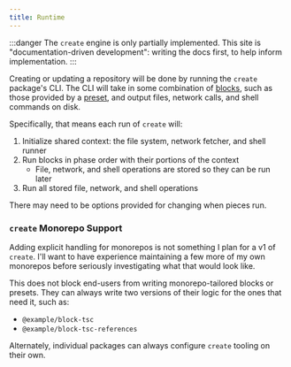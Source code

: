 ```yaml
---
title: Runtime
---
```


:::danger
The `create` engine is only partially implemented.
This site is "documentation-driven development": writing the docs first, to help inform implementation.
:::

Creating or updating a repository will be done by running the `create` package's CLI.
The CLI will take in some combination of [blocks](../blocks/about), such as those provided by a [preset](../presets/about), and output files, network calls, and shell commands on disk.

Specifically, that means each run of `create` will:

1. Initialize shared context: the file system, network fetcher, and shell runner
2. Run blocks in phase order with their portions of the context
   - File, network, and shell operations are stored so they can be run later
3. Run all stored file, network, and shell operations

There may need to be options provided for changing when pieces run.

### `create` Monorepo Support

Adding explicit handling for monorepos is not something I plan for a v1 of `create`.
I'll want to have experience maintaining a few more of my own monorepos before seriously investigating what that would look like.

This does not block end-users from writing monorepo-tailored blocks or presets.
They can always write two versions of their logic for the ones that need it, such as:

- `@example/block-tsc`
- `@example/block-tsc-references`

Alternately, individual packages can always configure `create` tooling on their own.
